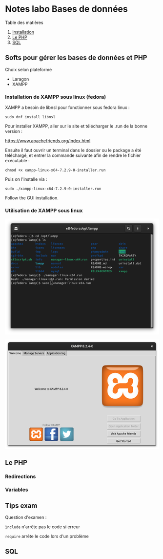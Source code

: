 # Notes labo Bases de données

Table des matières

1. [Installation](#installation)
2. [Le PHP](#php)
3. [SQL](#sql)

## Softs pour gérer les bases de données et PHP <a name="installation"></a>

Choix selon plateforme

* Laragon
* XAMPP

### Installation de XAMPP sous linux (fedora)

XAMPP a besoin de libnsl pour fonctionner sous fedora linux :

```
sudo dnf install libnsl
```

Pour installer XAMPP, aller sur le site et télécharger le .run de la bonne version :

https://www.apachefriends.org/index.html

Ensuite il faut ouvrir un terminal dans le dossier ou le package a été téléchargé, et entrer la commande suivante afin de rendre le fichier exécutable :
```
chmod +x xampp-linux-x64-7.2.9-0-installer.run
```

Puis on l'installe via :

```
sudo ./xampp-linux-x64-7.2.9-0-installer.run
```

Follow the GUI installation.



### Utilisation de XAMPP sous linux



![Alt text](<assets/images/Screenshot from 2023-10-10 15-15-13.png>)

![Alt text](<assets/images/Screenshot from 2023-10-10 15-15-22.png>)

## Le PHP <a name="php"></a>

### Redirections

### Variables

## Tips exam

Question d'examen :

```ìnclude``` n'arrête pas le code si erreur

```require``` arrête le code lors d'un problème

## SQL <a name="sql"></a>